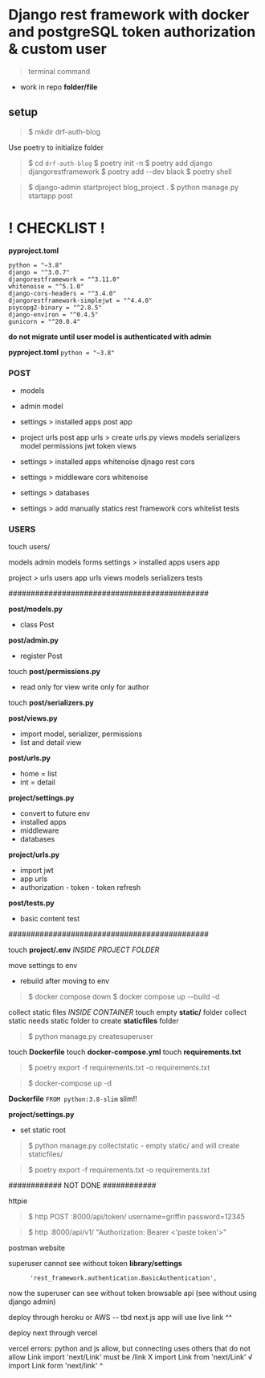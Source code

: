 # Django rest framework with docker and postgreSQL token authorization & custom user


> terminal command
- work in repo
**folder/file**

## setup
> $ mkdir drf-auth-blog

Use poetry to initialize folder 

> $ cd `drf-auth-blog` 
> $ poetry init -n 
> $ poetry add django djangorestframework 
> $ poetry add --dev black 
> $ poetry shell 

> $ django-admin startproject blog_project .
> $ python manage.py startapp post

# ! CHECKLIST ! 
**pyproject.toml**
```[tool.poetry.dependencies]
python = "~3.8"
django = "^3.0.7"
djangorestframework = "^3.11.0"
whitenoise = "^5.1.0"
django-cors-headers = "^3.4.0"
djangorestframework-simplejwt = "^4.4.0"
psycopg2-binary = "^2.8.5"
django-environ = "^0.4.5"
gunicorn = "^20.0.4"
```

**do not migrate until user model is authenticated with admin**

**pyproject.toml**
```python = "~3.8"```

### POST ### 
- models
- admin
    model
- settings > installed apps
    post app
- project urls
    post app urls > create urls.py
        views
            models
            serializers
                model
            permissions
    jwt token views

- settings > installed apps
    whitenoise
    djnago
    rest
    cors
- settings > middleware
    cors 
    whitenoise
- settings > databases
- settings > add manually 
    statics
    rest framework
    cors whitelist
tests


### USERS ### 
touch users/

models
admin
    models
    forms
settings > installed apps
    users app

project > urls
    users app urls
        views
            models
            serializers
tests

#############################################

**post/models.py**
- class Post

**post/admin.py**
- register Post

touch **post/permissions.py**
- read only for view write only for author

touch **post/serializers.py**


**post/views.py**
- import model, serializer, permissions
- list and detail view

**post/urls.py**
- home  =  list
- int   =  detail

**project/settings.py**
- convert to future env
- installed apps
- middleware
- databases

**project/urls.py**
- import jwt
- app urls
- authorization - token - token refresh

**post/tests.py**
- basic content test


#############################################

touch **project/.env** *INSIDE PROJECT FOLDER*

move settings to env
- rebuild after moving to env
> $ docker compose down 
> $ docker compose up --build -d

collect static files *INSIDE CONTAINER*
touch empty **static/** folder
    collect static needs static folder to create **staticfiles** folder

> $ python manage.py createsuperuser

touch **Dockerfile**
touch **docker-compose.yml**
touch **requirements.txt**
> $ poetry export -f requirements.txt -o requirements.txt

> $ docker-compose up -d

**Dockerfile**
```FROM python:3.8-slim``` slim!!

**project/settings.py**
- set static root

> $ python manage.py collectstatic 
    - empty static/ and will create staticfiles/

> $ poetry export -f requirements.txt -o requirements.txt


############
  NOT DONE
############ 

httpie
> $ http POST :8000/api/token/ username=griffin password=12345

> $ http :8000/api/v1/ "Authorization: Bearer <'paste token'>"

postman website

superuser cannot see without token 
**library/settings**
```      'rest_framework.authentication.SessionAuthentication',
      'rest_framework.authentication.BasicAuthentication',
```
now the superuser can see without token
  browsable api (see without using django admin)



deploy through heroku or AWS -- tbd
next.js app will use live link ^^


deploy next through vercel


vercel errors: python and js allow, but connecting uses others that do not allow
    Link import 'next/Link' must be /link
        X import Link from 'next/Link'
        √ import Link form 'next/link'
                                 ^



